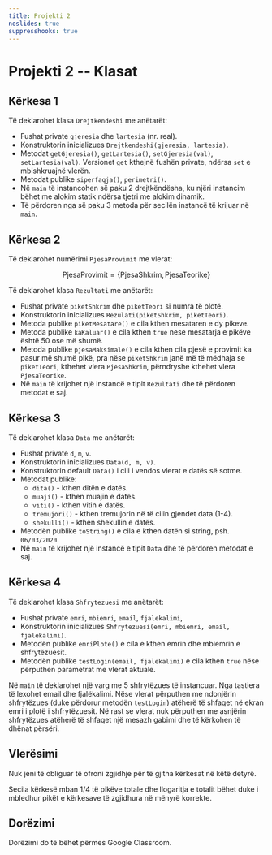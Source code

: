 ```yaml
---
title: Projekti 2
noslides: true
suppresshooks: true
---
```


# Projekti 2 -- Klasat

## Kërkesa 1

Të deklarohet klasa `Drejtkendeshi` me anëtarët:

- Fushat private `gjeresia` dhe `lartesia` (nr. real).
- Konstruktorin inicializues `Drejtkendeshi(gjeresia, lartesia)`.
- Metodat `getGjeresia()`, `getLartesia()`, `setGjeresia(val)`, `setLartesia(val)`.
  Versionet `get` kthejnë fushën private, ndërsa `set` e mbishkruajnë vlerën.
- Metodat publike `siperfaqja()`, `perimetri()`.
- Në `main` të instancohen së paku 2 drejtkëndësha, ku njëri instancim bëhet me alokim statik ndërsa tjetri me alokim dinamik.
- Të përdoren nga së paku 3 metoda për secilën instancë të krijuar në `main`.

## Kërkesa 2

Të deklarohet numërimi `PjesaProvimit` me vlerat:

$$
\textrm{PjesaProvimit} = \{ \textrm{PjesaShkrim}, \textrm{PjesaTeorike} \}
$$

Të deklarohet klasa `Rezultati` me anëtarët:

- Fushat private `piketShkrim` dhe `piketTeori` si numra të plotë.
- Konstruktorin inicializues `Rezulati(piketShkrim, piketTeori)`.
- Metoda publike `piketMesatare()` e cila kthen mesataren e dy pikeve.
- Metoda publike `kaKaluar()` e cila kthen `true` nese mesatarja e pikëve është 50 ose më shumë.
- Metoda publike `pjesaMaksimale()` e cila kthen cila pjesë e provimit ka pasur më shumë pikë, pra nëse
  `piketShkrim` janë më të mëdhaja se `piketTeori`, kthehet vlera `PjesaShkrim`, përndryshe kthehet vlera `PjesaTeorike`.
- Në `main` të krijohet një instancë e tipit `Rezultati` dhe të përdoren metodat e saj.

## Kërkesa 3

Të deklarohet klasa `Data` me anëtarët:

- Fushat private `d`, `m`, `v`.
- Konstruktorin inicializues `Data(d, m, v)`.
- Konstruktorin default `Data()` i cili i vendos vlerat e datës së sotme.
- Metodat publike:
    - `dita()` - kthen ditën e datës.
    - `muaji()` - kthen muajin e datës.
    - `viti()` - kthen vitin e datës.
    - `tremujori()` - kthen tremujorin në të cilin gjendet data (1-4).
    - `shekulli()` - kthen shekullin e datës.
- Metodën publike `toString()` e cila e kthen datën si string, psh. `06/03/2020`.
- Në `main` të krijohet një instancë e tipit `Data` dhe të përdoren metodat e saj.

## Kërkesa 4

Të deklarohet klasa `Shfrytezuesi` me anëtarët:

- Fushat private  `emri`, `mbiemri`, `email`, `fjalekalimi`,
- Konstruktorin inicializues `Shfrytezuesi(emri, mbiemri, email, fjalekalimi)`.
- Metodën publike `emriPlote()` e cila e kthen emrin dhe mbiemrin e shfrytëzuesit.
- Metodën publike `testLogin(email, fjalekalimi)` e cila kthen `true` nëse përputhen parametrat me vlerat aktuale.

Në `main` të deklarohet një varg me 5 shfrytëzues të instancuar.
Nga tastiera të lexohet email dhe fjalëkalimi.
Nëse vlerat përputhen me ndonjërin shfrytëzues (duke përdorur metodën `testLogin`) atëherë të shfaqet në ekran emri i plotë i shfrytëzuesit.
Në rast se vlerat nuk përputhen me asnjërin shfrytëzues atëherë të shfaqet një mesazh gabimi dhe të kërkohen të dhënat përsëri.

## Vlerësimi

Nuk jeni të obliguar të ofroni zgjidhje për të gjitha kërkesat në këtë detyrë.

Secila kërkesë mban 1/4 të pikëve totale dhe llogaritja e totalit bëhet duke i mbledhur pikët e kërkesave të zgjidhura në mënyrë korrekte.

## Dorëzimi

Dorëzimi do të bëhet përmes Google Classroom.

